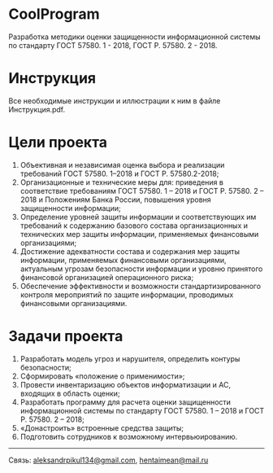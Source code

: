 # CoolProgram
Разработка методики оценки защищенности информационной системы по стандарту  ГОСТ 57580. 1 - 2018, ГОСТ Р. 57580. 2 - 2018.

# Инструкция
Все необходимые инструкции и иллюстрации к ним в файле Инструкция.pdf.

# Цели проекта
1. Объективная и независимая оценка выбора и реализации требований ГОСТ 57580. 1–2018 и ГОСТ Р. 57580.2-2018;
2. Организационные и технические меры для: приведения в соответствие 
требованиям ГОСТ 57580. 1 – 2018 и ГОСТ Р. 57580. 2 – 2018 и Положениям Банка 
России, повышения уровня защищенности информации;
3. Определение уровней защиты информации и соответствующих им требований к 
содержанию базового состава организационных и технических мер защиты 
информации, применяемых финансовыми организациями;
4. Достижение адекватности состава и содержания мер защиты информации, 
применяемых финансовыми организациями, актуальным угрозам безопасности 
информации и уровню принятого финансовой организацией операционного 
риска;
5. Обеспечение эффективности и возможности стандартизированного контроля 
мероприятий по защите информации, проводимых финансовыми 
организациями.

# Задачи проекта
1. Разработать модель угроз и нарушителя, определить контуры безопасности;
2. Сформировать «положение о применимости»;
3. Провести инвентаризацию объектов информатизации и АС, входящих в область 
оценки;
4. Разработать программу для расчета оценки защищенности информационной 
системы по стандарту ГОСТ 57580. 1 – 2018 и ГОСТ Р. 57580. 2 – 2018;
5. «Донастроить» встроенные средства защиты;
6. Подготовить сотрудников к возможному интервьюированию.

__________________________________________________________________________________________________________________________________________________________________

Связь: aleksandrpikul134@gmail.com, hentaimean@mail.ru
